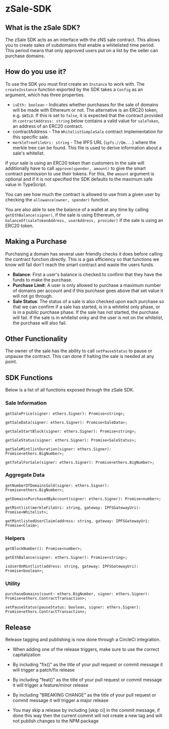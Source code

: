 # zSale-SDK

## What is the zSale SDK?

The zSale SDK acts as an interface with the zNS sale contract. This allows you to create sales of subdomains that enable a whitelisted time period. This period means that only approved users put on a list by the seller can purchase domains. 

## How do you use it?

To use the SDK you must first create an `Instance` to work with. The `createInstance` function exported by the SDK takes a `Config` as an argument, which has three properties.

 - `isEth: boolean` - Indicates whether purchases for the sale of domains will be made with Ethereum or not. The alternative is an ERC20 token, e.g. `$WILD`. If this is set to `false`, it is expected that the contract provided in `contractAddress: string` below contains a valid value for `saleToken`, an address of an ERC20 contract.
 - contractAddress - The `WhitelistSimpleSale` contract implementation for this specific sale.
 - `merkleTreeFileUri: string` - The IPFS URL (`ipfs://Qm...`) where the merkle tree can be found. This file is used to derive information about a sale's whitelist.

If your sale is using an ERC20 token than customers in the sale will additionally have to call `approve(spender, amount)` to give the smart contract permission to use their tokens. For this, the `amount` argument is optional and if it is not specified the SDK defaults to the maximum safe value in TypeScript.

You can see how much the contract is allowed to use from a given user by checking the `allowance(owner, spender)` function.

You are also able to see the balance of a wallet at any time by calling `getEthBalance(signer)`, if the sale is using Ethereum, or `balanceOf(saleTokenAddress, userAddress, provider)` if the sale is using an ERC20 token.

## Making a Purchase

 Purchasing a domain has several user friendly checks it does before calling the contract function directly. This is a gas efficiency so that functions we know will fail don't reach the smart contract and waste the users funds.
  - **Balance**: First a user's balance is checked to confirm that they have the funds to make the purchase.
  - **Purchase Limit**: A user is only allowed to purchase a maximum number of domains per account and if this purchase goes above that set value it will not go through.
  - **Sale Status**: The status of a sale is also checked upon each purchase so that we can confirm if a sale has started, is in a whitelist only phase, or is in a public purchase phase. If the sale has not started, the purchase will fail. If the sale is in whitelist onky and the user is not on the whitelist, the purchase will also fail.

## Other Functionality

The owner of the sale has the ability to call `setPauseStatus` to pause or unpause the contract. This can done if halting the sale is needed at any point.

## SDK Functions

Below is a list of all functions exposed through the zSale SDK.

### Sale Information

  `getSalePrice(signer: ethers.Signer): Promise<string>;`

  `getSaleData(signer: ethers.Signer): Promise<SaleData>;`

  `getSaleStartBlock(signer: ethers.Signer): Promise<string>;`
  
  `getSaleStatus(signer: ethers.Signer): Promise<SaleStatus>;`
  
  `getSaleMintlistDuration(signer: ethers.Signer): Promise<ethers.BigNumber>;`

  `getTotalForSale(signer: ethers.Signer): Promise<ethers.BigNumber>;`

### Aggregate Data

  `getNumberOfDomainsSold(signer: ethers.Signer): Promise<ethers.BigNumber>;`

  `getDomainsPurchasedByAccount(signer: ethers.Signer): Promise<number>;`

  `getMintlist(merkleFileUri: string, gateway: IPFSGatewayUri): Promise<Whitelist>;`
 
  `getMintlistedUserClaim(address: string, gateway: IPFSGatewayUri: Promise<Claim>;`
  
### Helpers
  
  `getBlockNumber(): Promise<number>;`
  
  `getEthBalance(signer: ethers.Signer): Promise<string>;`
  
  `isUserOnMintlist(address: string, gateway: IPFSGatewayUri): Promise<boolean>;`
  
 
### Utility
  
  `purchaseDomains(count: ethers.BigNumber, signer: ethers.Signer): Promise<ethers.ContractTransaction>;`
  
  `setPauseStatus(pauseStatus: boolean, signer: ethers.Signer): Promise<ethers.ContractTransaction>;`
  
## Release
Release tagging and publishing is now done through a CircleCi integration.

- When adding one of the release triggers, make sure to use the correct capitalization

- By including "fix(<subject>)" as the title of your pull request or commit message it will trigger a patch/fix release

- By including "feat(<subject>)" as the title of your pull request or commit message it will trigger a feature/minor release

- By including "BREAKING CHANGE" as the title of your pull request or commit message it will trigger a major release

- You may skip a release by including [skip ci] in the commit message, if done this way then the current commit will not create a new tag and will not publish changes to the NPM package

